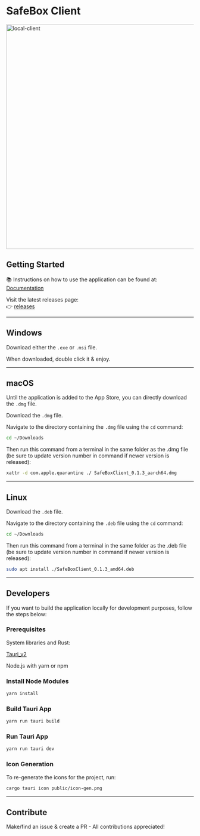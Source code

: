 # SafeBox Client

<img width="1100" height="602" alt="local-client" src="https://github.com/user-attachments/assets/7928f719-f8d8-486f-9afe-2a55369cb978" />

## Getting Started

📚 Instructions on how to use the application can be found at: [Documentation](https://safemedia.com)

Visit the latest releases page:  
👉 [releases](https://github.com/SafeMedia/safebox-client/releases)

---

## Windows

Download either the `.exe` or `.msi` file.

When downloaded, double click it & enjoy.

---

## macOS

Until the application is added to the App Store, you can directly download the `.dmg` file.

Download the `.dmg` file.

Navigate to the directory containing the `.dmg` file using the `cd` command:

```bash
cd ~/Downloads
```

Then run this command from a terminal in the same folder as the .dmg file (be sure to update version number in command if newer version is released):

```bash
xattr -d com.apple.quarantine ./ SafeBoxClient_0.1.3_aarch64.dmg
```

---

## Linux

Download the `.deb` file.

Navigate to the directory containing the `.deb` file using the `cd` command:

```bash
cd ~/Downloads
```

Then run this command from a terminal in the same folder as the .deb file (be sure to update version number in command if newer version is released):

```bash
sudo apt install ./SafeBoxClient_0.1.3_amd64.deb
```

---

## Developers

If you want to build the application locally for development purposes, follow the steps below:

### Prerequisites

System libraries and Rust:

[Tauri_v2](<[https://safemedia.com](https://v2.tauri.app/start/prerequisites/)>)

Node.js with yarn or npm

### Install Node Modules

```bash
yarn install
```

### Build Tauri App

```bash
yarn run tauri build
```

### Run Tauri App

```bash
yarn run tauri dev
```

### Icon Generation

To re-generate the icons for the project, run:

```bash
cargo tauri icon public/icon-gen.png
```

---

## Contribute

Make/find an issue & create a PR - All contributions appreciated!
